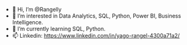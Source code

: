 - 👋 Hi, I’m @Rangelly
- 👀 I’m interested in Data Analytics, SQL, Python, Power BI, Business Intelligence.
- 🌱 I’m currently learning SQL, Python.
- 📫 Linkedin: https://www.linkedin.com/in/yago-rangel-4300a71a2/

<!---
Rangelly/Rangelly is a ✨ special ✨ repository because its `README.md` (this file) appears on your GitHub profile.
You can click the Preview link to take a look at your changes.
--->

